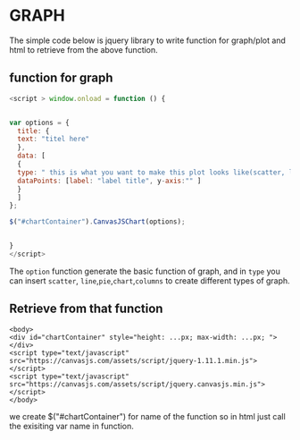 # GRAPH
The simple code below is jquery library to write function for graph/plot and html to retrieve from the above function.

## function for graph ##
```javascript
<script > window.onload = function () {


var options = {
  title: {
  text: "titel here"
  },
  data: [
  {
  type: " this is what you want to make this plot looks like(scatter, line, pie, chart) ",
  dataPoints: [label: "label title", y-axis:"" ]
  }
  ]
};

$("#chartContainer").CanvasJSChart(options);


}
</script>
```

The `option` function generate the basic function of graph, and in `type` you can insert `scatter`, `line`,`pie`,`chart`,`columns` to create different types of graph.

## Retrieve from that function  ##
```
<body>
<div id="chartContainer" style="height: ...px; max-width: ...px; "></div>
<script type="text/javascript" src="https://canvasjs.com/assets/script/jquery-1.11.1.min.js"></script>
<script type="text/javascript" src="https://canvasjs.com/assets/script/jquery.canvasjs.min.js"></script>
</body>
```
we create $("#chartContainer") for name of the function so in html just call the exisiting var name in function.

